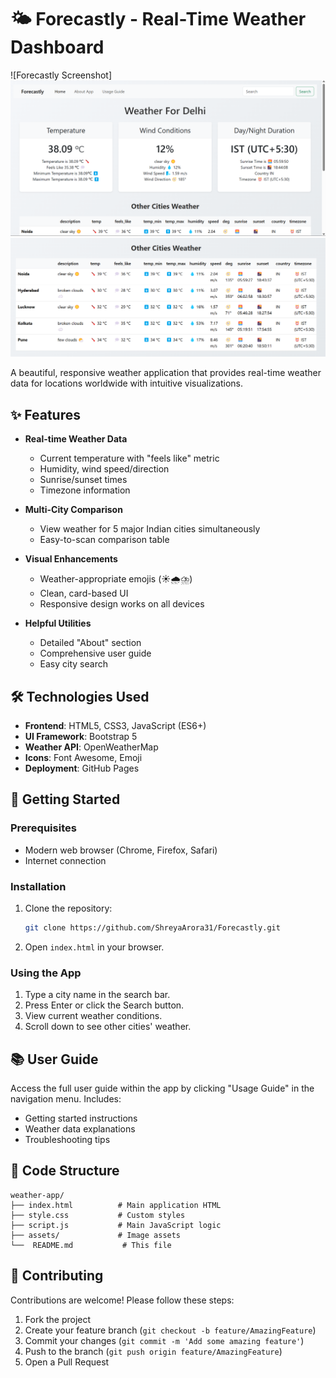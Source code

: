 # 🌤️ Forecastly - Real-Time Weather Dashboard

![Forecastly Screenshot]![alt text](image.png)![alt text](image-1.png)

A beautiful, responsive weather application that provides real-time weather data for locations worldwide with intuitive visualizations.

## ✨ Features

- **Real-time Weather Data**

  - Current temperature with "feels like" metric
  - Humidity, wind speed/direction
  - Sunrise/sunset times
  - Timezone information

- **Multi-City Comparison**

  - View weather for 5 major Indian cities simultaneously
  - Easy-to-scan comparison table

- **Visual Enhancements**

  - Weather-appropriate emojis (☀️🌧️⛈️)
  - Clean, card-based UI
  - Responsive design works on all devices

- **Helpful Utilities**
  - Detailed "About" section
  - Comprehensive user guide
  - Easy city search

## 🛠️ Technologies Used

- **Frontend**: HTML5, CSS3, JavaScript (ES6+)
- **UI Framework**: Bootstrap 5
- **Weather API**: OpenWeatherMap
- **Icons**: Font Awesome, Emoji
- **Deployment**: GitHub Pages

## 🚀 Getting Started

### Prerequisites

- Modern web browser (Chrome, Firefox, Safari)
- Internet connection

### Installation

1. Clone the repository:
   ```bash
   git clone https://github.com/ShreyaArora31/Forecastly.git
   ```
2. Open `index.html` in your browser.

### Using the App

1. Type a city name in the search bar.
2. Press Enter or click the Search button.
3. View current weather conditions.
4. Scroll down to see other cities' weather.

## 📚 User Guide

Access the full user guide within the app by clicking "Usage Guide" in the navigation menu. Includes:

- Getting started instructions
- Weather data explanations
- Troubleshooting tips

## 📝 Code Structure

```
weather-app/
├── index.html          # Main application HTML
├── style.css           # Custom styles
├── script.js           # Main JavaScript logic
├── assets/             # Image assets
└──  README.md           # This file
```

## 🤝 Contributing

Contributions are welcome! Please follow these steps:

1. Fork the project
2. Create your feature branch (`git checkout -b feature/AmazingFeature`)
3. Commit your changes (`git commit -m 'Add some amazing feature'`)
4. Push to the branch (`git push origin feature/AmazingFeature`)
5. Open a Pull Request
